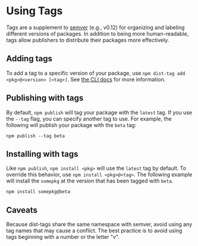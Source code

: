 # Using Tags


Tags are a supplement to [semver](http://semver.org/) (e.g., v0.12) for
organizing and labeling different versions of packages. In addition to being
more human-readable, tags allow publishers to distribute their packages more
effectively.

## Adding tags

To add a tag to a specific version of your package, use
`npm dist-tag add <pkg>@<version> [<tag>]`. See
[the CLI docs](https://docs.npmjs.com/cli/dist-tag) for more information.

## Publishing with tags

By default, `npm publish` will tag your package with the `latest` tag. If you
use the `--tag` flag, you can specify another tag to use. For example, the
following will publish your package with the `beta` tag:

```
npm publish --tag beta
```

## Installing with tags

Like `npm publish`, `npm install <pkg>` will use the `latest` tag by default.
To override this behavior, use `npm install <pkg>@<tag>`. The following example
will install the `somepkg` at the version that has been tagged with `beta`.

```
npm install somepkg@beta
```

## Caveats

Because dist-tags share the same namespace with semver, avoid using any tag
names that may cause a conflict. The best practice is to avoid using tags
beginning with a number or the letter "v".
